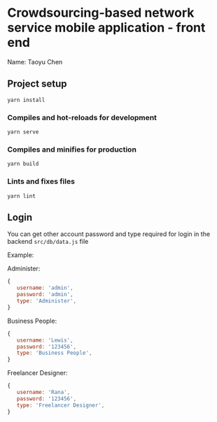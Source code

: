 # Crowdsourcing-based network service mobile application - front end

Name: Taoyu Chen

## Project setup
```
yarn install
```

### Compiles and hot-reloads for development
```
yarn serve
```

### Compiles and minifies for production
```
yarn build
```

### Lints and fixes files
```
yarn lint
```

## Login

You can get other account password and type required for login in the backend `src/db/data.js` file

Example:

Administer:

```javascript
{
   username: 'admin',
   password: 'admin',
   type: 'Administer',
}
```

Business People:

```javascript
{
   username: 'Lewis',
   password: '123456',
   type: 'Business People',
}
```

Freelancer Designer:

```javascript
{
   username: 'Rana',
   password: '123456',
   type: 'Freelancer Designer',
}
```


